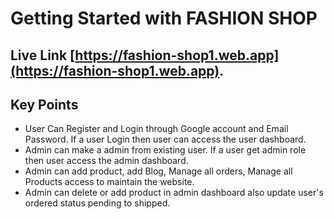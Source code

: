 # Getting Started with FASHION SHOP

## Live Link [https://fashion-shop1.web.app](https://fashion-shop1.web.app).

## Key Points

- User Can Register and Login through Google account and Email Password. If a user Login then user can access the user dashboard.
- Admin can make a admin from existing user. If a user get admin role then user access the admin dashboard. 
- Admin can add product, add Blog, Manage all orders, Manage all Products access to maintain the website.
- Admin can delete or add product in admin dashboard also update user's ordered status pending to shipped.